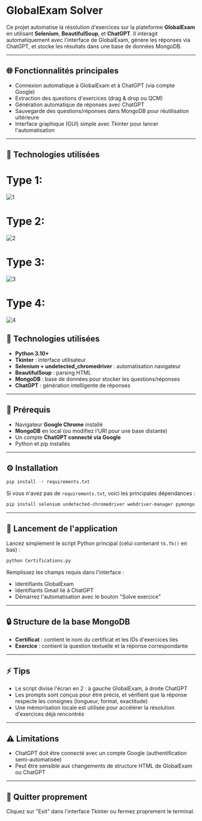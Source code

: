 # GlobalExam Solver

Ce projet automatise la résolution d'exercices sur la plateforme **GlobalExam** en utilisant **Selenium**, **BeautifulSoup**, et **ChatGPT**. Il interagit automatiquement avec l'interface de GlobalExam, génère les réponses via ChatGPT, et stocke les résultats dans une base de données MongoDB.

---

## 🌐 Fonctionnalités principales

* Connexion automatique à GlobalExam et à ChatGPT (via compte Google)
* Extraction des questions d'exercices (drag & drop ou QCM)
* Génération automatique de réponses avec ChatGPT
* Sauvegarde des questions/réponses dans MongoDB pour réutilisation ultérieure
* Interface graphique (GUI) simple avec Tkinter pour lancer l'automatisation

---

## 🚀 Technologies utilisées

# Type 1: 
![1](img/1.png)

# Type 2: 
![2](img/2.png)

# Type 3: 
![3](img/3.png)

# Type 4: 
![4](img/4.png)






## 🚀 Technologies utilisées

* **Python 3.10+**
* **Tkinter** : interface utilisateur
* **Selenium + undetected\_chromedriver** : automatisation navigateur
* **BeautifulSoup** : parsing HTML
* **MongoDB** : base de données pour stocker les questions/réponses
* **ChatGPT** : génération intelligente de réponses

---

## 🔧 Prérequis

* Navigateur **Google Chrome** installé
* **MongoDB** en local (ou modifiez l'URI pour une base distante)
* Un compte **ChatGPT connecté via Google**
* Python et pip installés

---

## ⚙️ Installation

```bash
pip install -r requirements.txt
```

Si vous n'avez pas de `requirements.txt`, voici les principales dépendances :

```bash
pip install selenium undetected-chromedriver webdriver-manager pymongo beautifulsoup4
```

---

## 🔄 Lancement de l'application

Lancez simplement le script Python principal (celui contenant `tk.Tk()` en bas) :

```bash
python Certifications.py
```

Remplissez les champs requis dans l'interface :

* Identifiants GlobalExam
* Identifiants Gmail lié à ChatGPT
* Démarrez l'automatisation avec le bouton "Solve exercice"

---

## 🔒 Structure de la base MongoDB

* **Certificat** : contient le nom du certificat et les IDs d'exercices liés
* **Exercice** : contient la question textuelle et la réponse correspondante

---

## ⚡ Tips

* Le script divise l'écran en 2 : à gauche GlobalExam, à droite ChatGPT
* Les prompts sont conçus pour être précis, et vérifient que la réponse respecte les consignes (longueur, format, exactitude)
* Une mémorisation locale est utilisée pour accélérer la résolution d'exercices déjà rencontrés

---

## ⚠️ Limitations

* ChatGPT doit être connecté avec un compte Google (authentification semi-automatisée)
* Peut être sensible aux changements de structure HTML de GlobalExam ou ChatGPT

---

## 🚪 Quitter proprement

Cliquez sur "Exit" dans l'interface Tkinter ou fermez proprement le terminal.
